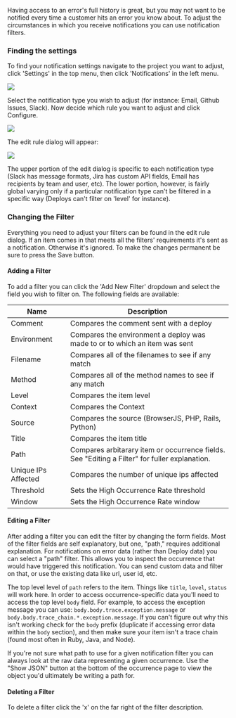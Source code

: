 Having access to an error's full history is great, but you may not want to be notified every time a
customer hits an error you know about. To adjust the circumstances in which you receive
notifications you can use notification filters.

### Finding the settings

To find your notification settings navigate to the project you want to adjust,
click 'Settings' in the top menu, then click 'Notifications' in the left menu.

![](https://d26gfdfi90p7cf.cloudfront.net/Screen-Shot-2016-02-22-at-21637-PM.152242.l.png)

Select the notification type you wish to adjust (for instance: Email, Github Issues, Slack). Now
decide which rule you want to adjust and click Configure.

![](https://d26gfdfi90p7cf.cloudfront.net/Screen-Shot-2016-02-22-at-21551-PM.152243.l.png)

The edit rule dialog will appear:

![](https://d26gfdfi90p7cf.cloudfront.net/Screen-Shot-2016-02-22-at-21723-PM.152222.500x491x0.png)

The upper portion of the edit dialog is specific to each notification type (Slack has message
formats, Jira has custom API fields, Email has recipients by team and user, etc). The lower portion,
however, is fairly global varying only if a particular notification type can't be filtered in a
specific way (Deploys can't filter on 'level' for instance).

### Changing the Filter

Everything you need to adjust your filters can be found in the edit rule dialog.
If an item comes in that meets all the filters' requirements it's sent as a notification. Otherwise
it's ignored. To make the changes permanent be sure to press the Save button.

#### Adding a Filter

To add a filter you can click the 'Add New Filter' dropdown and select the field you wish to filter
on. The following fields are available:

| Name | Description
|-|-
| Comment | Compares the comment sent with a deploy
| Environment | Compares the environment a deploy was made to or to which an item was sent
| Filename | Compares all of the filenames to see if any match
| Method | Compares all of the method names to see if any match
| Level | Compares the item level
| Context | Compares the Context
| Source | Compares the source (BrowserJS, PHP, Rails, Python)
| Title | Compares the item title
| Path | Compares arbitarary item or occurrence fields. See "Editing a Filter" for fuller explanation.
| Unique IPs Affected | Compares the number of unique ips affected
| Threshold | Sets the High Occurrence Rate threshold
| Window | Sets the High Occurrence Rate window

#### Editing a Filter

After adding a filter you can edit the filter by changing the form fields. Most of the filter fields
are self explanatory, but one, "path," requires additional explanation. For notifications on error
data (rather than Deploy data) you can select a "path" filter. This allows you to inspect the
occurrence that would have triggered this notification. You can send custom data and filter on that,
or use the existing data like url, user id, etc.

The top level level of `path` refers to the item. Things like `title`, `level`, `status` will work
here. In order to access occurrence-specific data you'll need to access the top level `body` field.
For example, to access the exception message you can use: `body.body.trace.exception.message` or
`body.body.trace_chain.*.exception.message`. If you can't figure out why this isn't working check
for the `body` prefix (duplicate if accessing error data within the `body` section), and then make
sure your item isn't a trace chain (found most often in Ruby, Java, and Node).

If you're not sure what path to use for a given notification filter you can always look at the raw
data representing a given occurrence. Use the "Show JSON" button at the bottom of the occurrence
page to view the object you'd ultimately be writing a path for.

#### Deleting a Filter

To delete a filter click the 'x' on the far right of the filter description.
